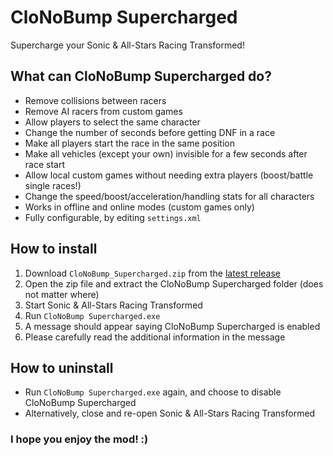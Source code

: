 # CloNoBump Supercharged
Supercharge your Sonic & All-Stars Racing Transformed!

## What can CloNoBump Supercharged do?
 * Remove collisions between racers
 * Remove AI racers from custom games
 * Allow players to select the same character
 * Change the number of seconds before getting DNF in a race
 * Make all players start the race in the same position
 * Make all vehicles (except your own) invisible for a few seconds after race start
 * Allow local custom games without needing extra players (boost/battle single races!)
 * Change the speed/boost/acceleration/handling stats for all characters
 * Works in offline and online modes (custom games only)
 * Fully configurable, by editing `settings.xml`

## How to install
 1. Download `CloNoBump_Supercharged.zip` from the [latest release](https://github.com/Tyaap/ASRT_CloNoBump_Supercharged/releases)
 2. Open the zip file and extract the CloNoBump Supercharged folder (does not matter where)
 3. Start Sonic & All-Stars Racing Transformed
 4. Run `CloNoBump Supercharged.exe`
 5. A message should appear saying CloNoBump Supercharged is enabled
 6. Please carefully read the additional information in the message

## How to uninstall
 * Run `CloNoBump Supercharged.exe` again, and choose to disable CloNoBump Supercharged
 * Alternatively, close and re-open Sonic & All-Stars Racing Transformed
 
### I hope you enjoy the mod! :)
